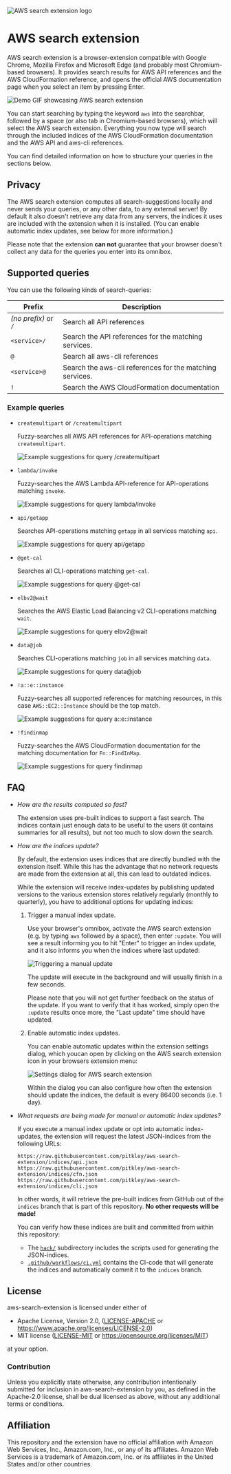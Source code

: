 ![AWS search extension logo](extension/logo.png)

# AWS search extension

AWS search extension is a browser-extension compatible with Google Chrome, Mozilla Firefox and Microsoft Edge (and probably most Chromium-based browsers).
It provides search results for AWS API references and the AWS CloudFormation reference, and opens the official AWS documentation page when you select an item by pressing Enter.

![Demo GIF showcasing AWS search extension](docs/demo.gif)

You can start searching by typing the keyword `aws` into the searchbar, followed by a space (or also tab in Chromium-based browsers), which will select the AWS search extension.
Everything you now type will search through the included indices of the AWS CloudFormation documentation and the AWS API and aws-cli references.

You can find detailed information on how to structure your queries in the sections below.

## Privacy

The AWS search extension computes all search-suggestions locally and never sends your queries, or any other data, to any external server!
By default it also doesn't retrieve any data from any servers, the indices it uses are included with the extension when it is installed.
(You can enable automatic index updates, see below for more information.)

Please note that the extension **can not** guarantee that your browser doesn't collect any data for the queries you enter into its omnibox.

## Supported queries

You can use the following kinds of search-queries:

| Prefix               | Description                                              |
| -------------------- | -------------------------------------------------------- |
| *(no prefix)* or `/` | Search all API references                                |
| `<service>/`         | Search the API references for the matching services.     |
| `@`                  | Search all aws-cli references                            |
| `<service>@`         | Search the aws-cli references for the matching services. |
| `!`                  | Search the AWS CloudFormation documentation              |

### Example queries

* `createmultipart` or `/createmultipart`

    Fuzzy-searches all AWS API references for API-operations matching `createmultipart`.

    ![Example suggestions for query `/createmultipart`](docs/api-createmultipart.png)

* `lambda/invoke`

    Fuzzy-searches the AWS Lambda API-reference for API-operations matching `invoke`.

    ![Example suggestions for query `lambda/invoke`](docs/api-lambda-invoke.png)

* `api/getapp`

    Searches API-operations matching `getapp` in all services matching `api`.

    ![Example suggestions for query `api/getapp`](docs/api-api-getapp.png)

* `@get-cal`

    Searches all CLI-operations matching `get-cal`.

    ![Example suggestions for query `@get-cal`](docs/cli-getcal.png)

* `elbv2@wait`

    Searches the AWS Elastic Load Balancing v2 CLI-operations matching `wait`.

    ![Example suggestions for query `elbv2@wait`](docs/cli-elbv2-wait.png)

 * `data@job`

    Searches CLI-operations matching `job` in all services matching `data`.

    ![Example suggestions for query `data@job`](docs/cli-data-job.png)

* `!a::e::instance`

    Fuzzy-searches all supported references for matching resources, in this case `AWS::EC2::Instance` should be the top match.

    ![Example suggestions for query `a::e::instance`](docs/cfn-aeinstance.png)

* `!findinmap`

    Fuzzy-searches the AWS CloudFormation documentation for the matching documentation for `Fn::FindInMap`.

    ![Example suggestions for query `findinmap`](docs/cfn-findinmap.png)

## FAQ

* *How are the results computed so fast?*

    The extension uses pre-built indices to support a fast search.
    The indices contain just enough data to be useful to the users (it contains summaries for all results), but not too much to slow down the search.

* *How are the indices update?*

    By default, the extension uses indices that are directly bundled with the extension itself.
    While this has the advantage that no network requests are made from the extension at all, this can lead to outdated indices.

    While the extension will receive index-updates by publishing updated versions to the various extension stores relatively regularly (monthly to quarterly), you have to additional options for updating indices:

    1. Trigger a manual index update.

        Use your browser's omnibox, activate the AWS search extension (e.g. by typing `aws` followed by a space), then enter `:update`.
        You will see a result informing you to hit "Enter" to trigger an index update, and it also informs you when the indices where last updated:

        ![Triggering a manual update](docs/aes-command-update.png)

        The update will execute in the background and will usually finish in a few seconds.

        Please note that you will not get further feedback on the status of the update.
        If you want to verify that it has worked, simply open the `:update` results once more, the "Last update" time should have updated.

    2. Enable automatic index updates.

        You can enable automatic updates within the extension settings dialog, which youcan open by clicking on the AWS search extension icon in your browsers extension menu:

        ![Settings dialog for AWS search extension](docs/aes-settings.png)

        Within the dialog you can also configure how often the extension should update the indices, the default is every 86400 seconds (i.e. 1 day).

* *What requests are being made for manual or automatic index updates?*

    If you execute a manual index update or opt into automatic index-updates, the extension will request the latest JSON-indices from the following URLs:

    ```
    https://raw.githubusercontent.com/pitkley/aws-search-extension/indices/api.json
    https://raw.githubusercontent.com/pitkley/aws-search-extension/indices/cfn.json
    https://raw.githubusercontent.com/pitkley/aws-search-extension/indices/cli.json
    ```

    In other words, it will retrieve the pre-built indices from GitHub out of the `indices` branch that is part of this repository.
    **No other requests will be made!**

    You can verify how these indices are built and committed from within this repository:

    * The [`hack/`](hack/) subdirectory includes the scripts used for generating the JSON-indices.
    * [`.github/workflows/ci.yml`](.github/workflows/ci.yml) contains the CI-code that will generate the indices and automatically commit it to the `indices` branch.

## <a name="license"></a> License

aws-search-extension is licensed under either of

* Apache License, Version 2.0, ([LICENSE-APACHE](LICENSE-APACHE) or <https://www.apache.org/licenses/LICENSE-2.0>)
* MIT license ([LICENSE-MIT](LICENSE-MIT) or <https://opensource.org/licenses/MIT>)

at your option.

### <a name="license-contribution"></a> Contribution

Unless you explicitly state otherwise, any contribution intentionally submitted for inclusion in aws-search-extension by you, as defined in the Apache-2.0 license, shall be dual licensed as above, without any additional terms or conditions.

## Affiliation

This repository and the extension have no official affiliation with Amazon Web Services, Inc., Amazon.com, Inc., or any of its affiliates.
Amazon Web Services is a trademark of Amazon.com, Inc. or its affiliates in the United States and/or other countries.

